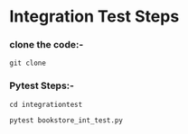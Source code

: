 # Integration Test Steps

### clone the code:-

    git clone 

### Pytest Steps:-

    cd integrationtest

    pytest bookstore_int_test.py